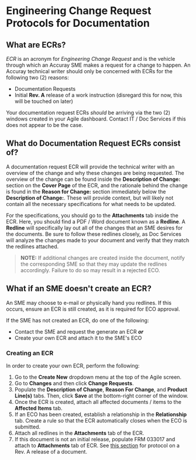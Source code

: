 # Engineering Change Request Protocols for Documentation


## What are ECRs?

*ECR* is an acronym for *Engineering Change Request* and is the vehicle through which an Accuray SME makes a request for a change to happen. An Accuray technical writer should only be concerned with ECRs for the following two (2) reasons:

* Documentation Requests
* Initial **Rev. A** release of a work instruction (disregard this for now, this will be touched on later)

Your documentation request ECRs *should* be arriving via the two (2) windows created in your Agile dashboard. Contact IT / Doc Services if this does not appear to be the case.

## What do Documentation Request ECRs consist of?

A documentation request ECR will provide the technical writer with an overview of the change and why these changes are being requested. The overview of the change can be found inside the **Description of Change:** section on the **Cover Page** of the ECR, and the rationale behind the change is found in the **Reason for Change:** section immediately below the **Description of Change:**. These will provide context, but will likely not contain all the necessary specifications for what needs to be updated.

For the specifications, you should go to the **Attachments** tab inside the ECR. Here, you should find a PDF / Word document known as a **Redline**. A **Redline** will specifically lay out all of the changes that an SME desires for the documents. Be sure to follow these redlines closely, as Doc Services will analyze the changes made to your document and verify that they match the redlines attached.

> **NOTE:** If additional changes are created inside the document, notify the corresponding SME so that they may update the redlines accordingly. Failure to do so may result in a rejected ECO.

## What if an SME doesn't create an ECR?

An SME may choose to e-mail or physically hand you redlines. If this occurs, ensure an ECR is still created, as it is required for ECO approval.

If the SME has not created an ECR, do one of the following:

* Contact the SME and request the generate an ECR ***or***
* Create your own ECR and attach it to the SME's ECO

### Creating an ECR

In order to create your own ECR, perform the following:

1. Go to the **Create New** dropdown menu at the top of the Agile screen.
2. Go to **Changes** and then click **Change Requests**.
3. Populate the **Description of Change**, **Reason For Change**, and **Product Line(s)** tabs. Then, click **Save** at the bottom-right corner of the window.
4. Once the ECR is created, attach all affected documents / items to the **Affected Items** tab.
5. If an ECO has been created, establish a relationship in the **Relationship** tab. Create a rule so that the ECR automatically closes when the ECO is submitted.
6. Attach all redlines in the **Attachments** tab of the ECR.
7. If this document is not an initial release, populate FRM 033017 and attach to **Attachments** tab of ECR. See [this section](https://github.com/taddieken95/Accuray_Tech_Comm_Guide/blob/master/Chapter%205:%20ECOs/Section%203:%20ECO%20Submittal%20Process.md) for protocol on a Rev. A release of a document.

